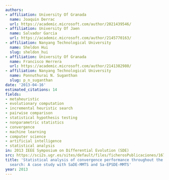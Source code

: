 ```yaml
---
authors:
- affiliation: University Of Granada
  name: Joaquin Derrac
  url: https://academic.microsoft.com/author/2021439546/
- affiliation: University Of Jaen
  name: Salvador Garcia
  url: https://academic.microsoft.com/author/2145770163/
- affiliation: Nanyang Technological University
  name: Sheldon Hui
  slug: sheldon_hui
- affiliation: University Of Granada
  name: Francisco Herrera
  url: https://academic.microsoft.com/author/2141382980/
- affiliation: Nanyang Technological University
  name: Ponnuthurai N. Suganthan
  slug: p_n_suganthan
date: '2013-04-16'
estimated_citations: 14
fields:
- metaheuristic
- evolutionary computation
- incremental heuristic search
- pairwise comparison
- statistical hypothesis testing
- nonparametric statistics
- convergence
- machine learning
- computer science
- artificial intelligence
- statistical analysis
in: 2013 IEEE Symposium on Differential Evolution (SDE)
src: https://sci2s.ugr.es/sites/default/files/ficherosPublicaciones/1675_2013-Derrac-SDE.pdf
title: 'Statistical analysis of convergence performance throughout the evolutionary
  search: A case study with SaDE-MMTS and Sa-EPSDE-MMTS'
year: 2013
---
```


